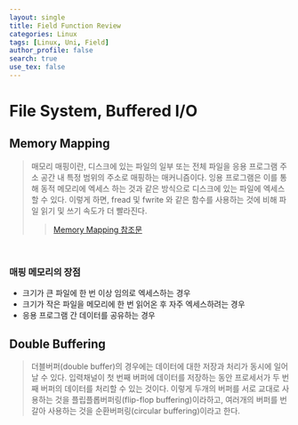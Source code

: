```yaml
---
layout: single
title: Field Function Review
categories: Linux
tags: [Linux, Uni, Field]
author_profile: false
search: true
use_tex: false
---
```


# File System, Buffered I/O

## Memory Mapping
> 매모리 매핑이란, 디스크에 있는 파일의 일부 또는 전체 파일을 응용 프로그램 주소 공간 내 특정 범위의 주소로 매핑하는 매커니즘이다.
> 잉용 프로그램은 이를 통해 동적 메모리에 엑세스 하는 것과 같은 방식으로 디스크에 있는 파일에 엑세스 할 수 있다. 이렇게 하면, fread 및 fwrite 와 같은 함수를 사용하는 것에 비해 파일 읽기 및 쓰기 속도가 더 빨라진다.
>> [Memory Mapping 참조문](https://kr.mathworks.com/help/matlab/import_export/overview-of-memory-mapping.html)

<br>

### 매핑 메모리의 장점
- 크기가 큰 파일에 한 번 이상 임의로 엑세스하는 경우
- 크기가 작은 파일을 메모리에 한 번 읽어온 후 자주 엑세스하려는 경우
- 응용 프로그램 간 데이터를 공유하는 경우

## Double Buffering
> 더블버퍼(double buffer)의 경우에는 데이터에 대한 저장과 처리가 동시에 일어날 수 있다. 입력채널이 첫 번째 버퍼에 데이터를 저장하는 동안 프로세서가 두 번째 버퍼의 데이터를 처리할 수 있는 것이다. 
> 이렇게 두개의 버퍼를 서로 교대로 사용하는 것을 플립플롭버퍼링(flip-flop buffering)이라하고, 여러개의 버퍼를 번갈아 사용하는 것을 순환버퍼링(circular buffering)이라고 한다.